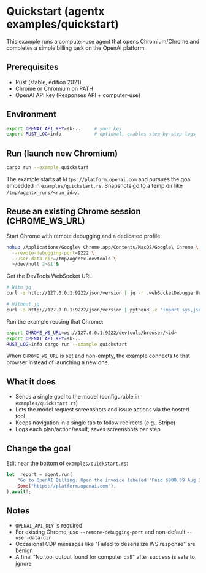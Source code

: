 # Quickstart (agentx examples/quickstart)

This example runs a computer-use agent that opens Chromium/Chrome and completes a simple billing task on the OpenAI platform.

## Prerequisites

- Rust (stable, edition 2021)
- Chrome or Chromium on PATH
- OpenAI API key (Responses API + computer-use)

## Environment

```bash
export OPENAI_API_KEY=sk-...    # your key
export RUST_LOG=info            # optional, enables step-by-step logs
```

## Run (launch new Chromium)

```bash
cargo run --example quickstart
```

The example starts at `https://platform.openai.com` and pursues the goal embedded in `examples/quickstart.rs`. Snapshots go to a temp dir like `/tmp/agentx_runs/<run_id>/`.

## Reuse an existing Chrome session (CHROME_WS_URL)

Start Chrome with remote debugging and a dedicated profile:

```bash
nohup /Applications/Google\ Chrome.app/Contents/MacOS/Google\ Chrome \
  --remote-debugging-port=9222 \
  --user-data-dir=/tmp/agentx-devtools \
  >/dev/null 2>&1 &
```

Get the DevTools WebSocket URL:

```bash
# With jq
curl -s http://127.0.0.1:9222/json/version | jq -r .webSocketDebuggerUrl

# Without jq
curl -s http://127.0.0.1:9222/json/version | python3 -c 'import sys,json; print(json.load(sys.stdin)["webSocketDebuggerUrl"])'
```

Run the example reusing that Chrome:

```bash
export CHROME_WS_URL=ws://127.0.0.1:9222/devtools/browser/<id>
export OPENAI_API_KEY=sk-...
RUST_LOG=info cargo run --example quickstart
```

When `CHROME_WS_URL` is set and non-empty, the example connects to that browser instead of launching a new one.

## What it does

- Sends a single goal to the model (configurable in `examples/quickstart.rs`)
- Lets the model request screenshots and issue actions via the hosted tool
- Keeps navigation in a single tab to follow redirects (e.g., Stripe)
- Logs each plan/action/result; saves screenshots per step

## Change the goal

Edit near the bottom of `examples/quickstart.rs`:

```rust
let _report = agent.run(
    "Go to OpenAI Billing. Open the invoice labeled 'Paid $900.09 Aug 25, 2025'. Follow redirects in the same tab and download the PDF.",
    Some("https://platform.openai.com"),
).await?;
```

## Notes

- `OPENAI_API_KEY` is required
- For existing Chrome, use `--remote-debugging-port` and non-default `--user-data-dir`
- Occasional CDP messages like "Failed to deserialize WS response" are benign
- A final "No tool output found for computer call" after success is safe to ignore
